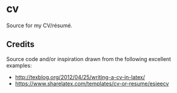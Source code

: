cv
==

Source for my CV/résumé.


## Credits

Source code and/or inspiration drawn from the following excellent examples:

* http://texblog.org/2012/04/25/writing-a-cv-in-latex/
* https://www.sharelatex.com/templates/cv-or-resume/esieecv
